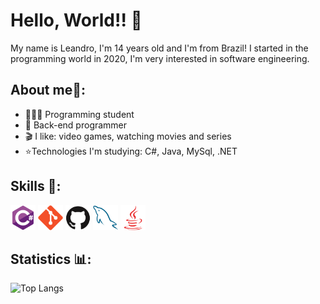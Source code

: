 # Hello, World!! 👋
My name is Leandro, I'm 14 years old and I'm from Brazil! I started in the programming world in 2020, I'm very interested in software engineering.

## About me🤗:

 - 👨🏻‍💻 Programming student
 - 🔢 Back-end programmer
 - 🎬 I like: video games, watching movies and series
 - ⭐Technologies I'm studying: C#, Java, MySql, .NET
 ## Skills 👾:
<div>
    <p aling="center">
    <img height="40" src="https://raw.githubusercontent.com/devicons/devicon/master/icons/csharp/csharp-original.svg" style="max-width:100%;">
    <img height="40" src="https://raw.githubusercontent.com/devicons/devicon/master/icons/git/git-original.svg" style="max-width:100%;">
    <img height="40" src="https://raw.githubusercontent.com/devicons/devicon/master/icons/github/github-original.svg" style="max-width:100%;">
    <img height="40" src="https://raw.githubusercontent.com/devicons/devicon/master/icons/mysql/mysql-original.svg" style="max-width:100%;">
    <img height="40" src="https://raw.githubusercontent.com/devicons/devicon/master/icons/java/java-plain.svg" style="max-width:100%;">
    </p>  
</div>

## Statistics 📊:
![Top Langs](https://github-readme-stats.vercel.app/api/top-langs/?username=LeandroLimaFM&layout=compact)




 

